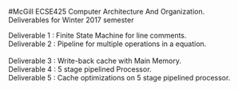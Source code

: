 #McGill ECSE425 Computer Architecture And Organization. <br/> 
Deliverables for Winter 2017 semester <br/>

Deliverable 1 : Finite State Machine for line comments. <br />
Deliverable 2 : Pipeline for multiple operations in a equation. <br />  
Deliverable 3 : Write-back cache with Main Memory. <br />
Deliverable 4 : 5 stage pipelined Processor. <br />
Deliverable 5 : Cache optimizations on 5 stage pipelined processor. <br />

